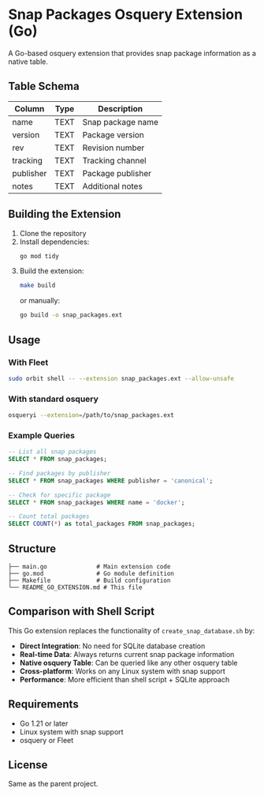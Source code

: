 # Snap Packages Osquery Extension (Go)

A Go-based osquery extension that provides snap package information as a native table.

## Table Schema

| Column     | Type   | Description                    |
|------------|--------|--------------------------------|
| name       | TEXT   | Snap package name              |
| version    | TEXT   | Package version                |
| rev        | TEXT   | Revision number                |
| tracking   | TEXT   | Tracking channel               |
| publisher  | TEXT   | Package publisher              |
| notes      | TEXT   | Additional notes               |

## Building the Extension

1. Clone the repository
2. Install dependencies:
   ```bash
   go mod tidy
   ```
3. Build the extension:
   ```bash
   make build
   ```
   or manually:
   ```bash
   go build -o snap_packages.ext
   ```

## Usage

### With Fleet
```bash
sudo orbit shell -- --extension snap_packages.ext --allow-unsafe
```

### With standard osquery
```bash
osqueryi --extension=/path/to/snap_packages.ext
```

### Example Queries

```sql
-- List all snap packages
SELECT * FROM snap_packages;

-- Find packages by publisher
SELECT * FROM snap_packages WHERE publisher = 'canonical';

-- Check for specific package
SELECT * FROM snap_packages WHERE name = 'docker';

-- Count total packages
SELECT COUNT(*) as total_packages FROM snap_packages;
```

## Structure

```
├── main.go              # Main extension code
├── go.mod               # Go module definition
├── Makefile             # Build configuration
└── README_GO_EXTENSION.md # This file
```

## Comparison with Shell Script

This Go extension replaces the functionality of `create_snap_database.sh` by:

- **Direct Integration**: No need for SQLite database creation
- **Real-time Data**: Always returns current snap package information
- **Native osquery Table**: Can be queried like any other osquery table
- **Cross-platform**: Works on any Linux system with snap support
- **Performance**: More efficient than shell script + SQLite approach

## Requirements

- Go 1.21 or later
- Linux system with snap support
- osquery or Fleet

## License

Same as the parent project. 